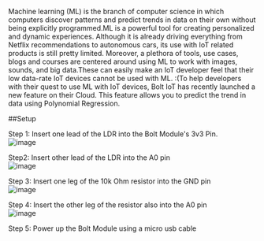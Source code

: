 Machine learning (ML) is the branch of computer science in which computers discover patterns and predict trends in data on their own without being explicitly programmed.ML is a powerful tool for creating personalized and dynamic experiences. Although it is already driving everything from Netflix recommendations to autonomous cars, its use with IoT related products is still pretty limited. Moreover, a plethora of tools, use cases, blogs and courses are centered around using ML to work with images, sounds, and big data.These can easily make an IoT developer feel that their low data-rate IoT devices cannot be used with ML. :(To help developers with their quest to use ML with IoT devices, Bolt IoT has recently launched a new feature on their Cloud. This feature allows you to predict the trend in data using Polynomial Regression.

##Setup  
  
Step 1: Insert one lead of the LDR into the Bolt Module's 3v3 Pin.  
![image](https://user-images.githubusercontent.com/72242597/121618822-211de300-ca85-11eb-9e68-cd90ef1465ba.png)

Step2: Insert other lead of the LDR into the A0 pin  
![image](https://user-images.githubusercontent.com/72242597/121618864-34c94980-ca85-11eb-8567-b24da1f1f293.png)
  
Step 3: Insert one leg of the 10k Ohm resistor into the GND pin  
![image](https://user-images.githubusercontent.com/72242597/121618918-46125600-ca85-11eb-9a76-3c482116c30e.png)

Step 4: Insert the other leg of the resistor also into the A0 pin  
![image](https://user-images.githubusercontent.com/72242597/121618937-4f032780-ca85-11eb-8c3d-1be8379a12ca.png)
  
Step 5: Power up the Bolt Module using a micro usb cable
